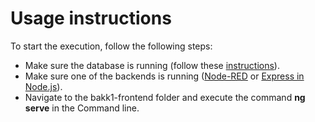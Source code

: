 # Usage instructions

To start the execution, follow the following steps:
* Make sure the database is running (follow these [instructions](https://github.com/Chavalentas/BachelorThesis1/tree/main/Database)).
* Make sure one of the backends is running ([Node-RED](https://github.com/Chavalentas/BachelorThesis1/tree/main/REST-API-NODE-RED) or [Express in Node.js](https://github.com/Chavalentas/BachelorThesis1/tree/main/REST-API-EXPRESS-NODEJS)).
* Navigate to the bakk1-frontend folder and execute the command **ng serve** in the Command line.